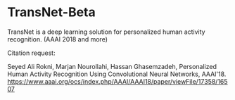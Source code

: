 # TransNet-Beta
TransNet is a deep learning solution for personalized human activity recognition. (AAAI 2018 and more) 

Citation request: 

Seyed Ali Rokni, Marjan Nourollahi, Hassan Ghasemzadeh, Personalized Human Activity Recognition
Using Convolutional Neural Networks, AAAI'18. https://www.aaai.org/ocs/index.php/AAAI/AAAI18/paper/viewFile/17358/16507
